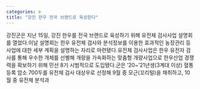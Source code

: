 ```yaml
---
categories: e
title: "강진 한우 전국 브랜드로 육성한다"
---
```

강진군은 지난 15일, 강진 한우를 전국 브랜드로 육성하기 위해 유전체 검사사업 설명회를 열었다.이날 설명회는 한우 유전체 검사와 분석정보를 이용한 효과적인 농장관리 등 사업에 대한 세부 계획을 설명하는 자리로 마련됐다.유전체 검사사업은 한우 유전자 검사를 통해 우수한 개체를 선별해 개량을 가속화하는 맞춤형 개량사업으로 한우산업 경쟁력을 확보하기 위해 민선 8기 시범적으로 도입됐다.군은 ’20~’21년생(3계대 이상) 혈통등록 암소 700두를 유전체 검사 대상우로 선정해 9월 중 모근(꼬리털)을 채취하고, 10월 중 유전체 분석과